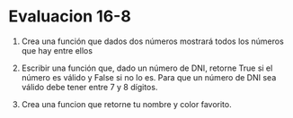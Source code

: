 # Evaluacion 16-8

1. Crea una función que dados dos números mostrará todos los números que hay entre ellos

2. Escribir una función que, dado un número de DNI, retorne True si el número es válido y False si no lo es. Para que un número de DNI sea válido debe tener entre 7 y 8 dígitos.

3. Crea una funcion que retorne tu nombre y color favorito.